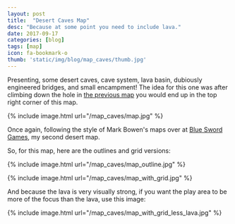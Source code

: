 ```yaml
---
layout: post
title:  "Desert Caves Map"
desc: "Because at some point you need to include lava."
date: 2017-09-17
categories: [blog]
tags: [map]
icon: fa-bookmark-o
thumb: 'static/img/blog/map_caves/thumb.jpg'
---
```


Presenting, some desert caves, cave system, lava basin, dubiously engineered bridges, and small
encampment! The idea for this one was after climbing down the hole in [the previous map](/blog/2017/09/16/map-camp.html)
you would end up in the top right corner of this map.

{% include image.html url="/map_caves/map.jpg"  %}

Once again, following the style of Mark Bowen's maps over at [Blue Sword Games](https://www.patreon.com/blueswordgames),
my second desert map.


So, for this map, here are the outlines and grid versions:

{% include image.html url="/map_caves/map_outline.jpg"  %}

{% include image.html url="/map_caves/map_with_grid.jpg"  %}

And because the lava is very visually strong, if you want the play area to be more 
of the focus than the lava, use this image:

{% include image.html url="/map_caves/map_with_grid_less_lava.jpg"  %}
